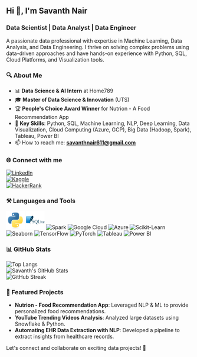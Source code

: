 ## Hi 👋, I'm Savanth Nair  
### Data Scientist | Data Analyst | Data Engineer  

A passionate data professional with expertise in Machine Learning, Data Analysis, and Data Engineering. I thrive on solving complex problems using data-driven approaches and have hands-on experience with Python, SQL, Cloud Platforms, and Visualization tools.  

### 🔍 About Me  
- 📊 **Data Science & AI Intern** at Home789  
- 🎓 **Master of Data Science & Innovation** (UTS)  
- 🏆 **People's Choice Award Winner** for Nutrion - A Food Recommendation App  
- 📌 **Key Skills**: Python, SQL, Machine Learning, NLP, Deep Learning, Data Visualization, Cloud Computing (Azure, GCP), Big Data (Hadoop, Spark), Tableau, Power BI  
- 📫 How to reach me: **savanthnair611@gmail.com**  

### 🌐 Connect with me  
[![LinkedIn](https://img.shields.io/badge/LinkedIn-Savanth%20Nair-blue?style=for-the-badge&logo=linkedin)](https://www.linkedin.com/in/savanth-nair-5b94b2169/)  
[![Kaggle](https://img.shields.io/badge/Kaggle-Savanth%20Nair-blue?style=for-the-badge&logo=kaggle)](https://www.kaggle.com/savanthnair)  
[![HackerRank](https://img.shields.io/badge/HackerRank-Savanth%20Nair-green?style=for-the-badge&logo=hackerrank)](https://www.hackerrank.com/savanthnair611)  

### ⚒️ Languages and Tools  
<p align="left">  
<img src="https://raw.githubusercontent.com/devicons/devicon/master/icons/python/python-original.svg" alt="Python" width="50" height="50"/>  
<img src="https://raw.githubusercontent.com/devicons/devicon/master/icons/sqlite/sqlite-original-wordmark.svg" alt="SQL" width="50" height="50"/>  
<img src="https://www.vectorlogo.zone/logos/apache_spark/apache_spark-ar21.svg" alt="Spark" width="50" height="50"/>  
<img src="https://www.vectorlogo.zone/logos/google_cloud/google_cloud-icon.svg" alt="Google Cloud" width="50" height="50"/>  
<img src="https://www.vectorlogo.zone/logos/microsoft_azure/microsoft_azure-icon.svg" alt="Azure" width="50" height="50"/>  
<img src="https://upload.wikimedia.org/wikipedia/commons/0/05/Scikit_learn_logo_small.svg" alt="Scikit-Learn" width="50" height="50"/>  
<img src="https://seaborn.pydata.org/_images/logo-mark-lightbg.svg" alt="Seaborn" width="50" height="50"/>  
<img src="https://www.vectorlogo.zone/logos/tensorflow/tensorflow-icon.svg" alt="TensorFlow" width="50" height="50"/>  
<img src="https://www.vectorlogo.zone/logos/pytorch/pytorch-icon.svg" alt="PyTorch" width="50" height="50"/>  
<img src="https://www.vectorlogo.zone/logos/tableau/tableau-icon.svg" alt="Tableau" width="50" height="50"/>  
<img src="https://www.vectorlogo.zone/logos/microsoft_powerbi/microsoft_powerbi-icon.svg" alt="Power BI" width="50" height="50"/>  
</p>  

### 📊 GitHub Stats  
![Top Langs](https://github-readme-stats.vercel.app/api/top-langs/?username=savanth-nair&layout=compact)  
![Savanth's GitHub Stats](https://github-readme-stats.vercel.app/api?username=savanth-nair&show_icons=true&locale=en)  
![GitHub Streak](https://github-readme-streak-stats.herokuapp.com/?user=savanth-nair&)  

### 🚀 Featured Projects  
- **Nutrion - Food Recommendation App**: Leveraged NLP & ML to provide personalized food recommendations.  
- **YouTube Trending Videos Analysis**: Analyzed large datasets using Snowflake & Python.  
- **Automating EHR Data Extraction with NLP**: Developed a pipeline to extract insights from healthcare records.  

Let's connect and collaborate on exciting data projects! 🚀
